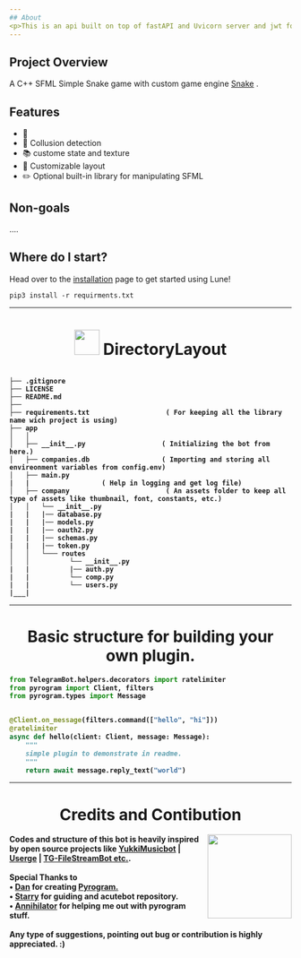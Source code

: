 ```yaml
---
## About
<p>This is an api built on top of fastAPI and Uvicorn server and jwt for authentication and authorization. your probably gonna ask why FastAPI uses Uvicorn by default Uvicorn is an ASGI server, which means it communicates using the Asynchronous Server Gateway Interface, a modern standard for Python asynchronous applications. </p>
---
```



## Project Overview

A C++ SFML Simple Snake game with custom game engine [Snake](https://github.com/abdimk/Snake) .



## Features

-   🌙 
-   🧰 Collusion detection 
-   📚 custome state and texture
-   🏡 Customizable layout
-   ✏️ Optional built-in library for manipulating SFML 

## Non-goals
....

## Where do I start?

Head over to the [installation](https://lune.gitbook.io/lune/home/installation) page to get started using Lune!


```
pip3 install -r requirments.txt
```
-------
  
<div align="center">
<h1><img src="https://telegra.ph/file/c182d98c9d2bc0295bc86.png" width="45"><b>  
DirectoryLayout <b></h1>
</div>


```

├── .gitignore                          
├── LICENSE
├── README.md
├──
├── requirements.txt                   ( For keeping all the library name wich project is using)
├── app
│   │
│   ├── __init__.py                   ( Initializing the bot from here.)
│   ├── companies.db                  ( Importing and storing all envireonment variables from config.env)
│   ├── main.py
|   |                  ( Help in logging and get log file)
│   ├── company                        ( An assets folder to keep all type of assets like thumbnail, font, constants, etc.)
│   │   └── __init__.py
|   |   |── database.py
|   |   |── models.py
|   |   |── oauth2.py
|   |   |── schemas.py
|   |   |── token.py
│   │   └─── routes
│   │          └── __init__.py
|   |          |── auth.py
|   |          └── comp.py
|   |          └── users.py
|___|                            

```
  
-------
  
<div align="center">
<h1><b>Basic structure for building your own plugin.</b></h1>
</div>


```py
from TelegramBot.helpers.decorators import ratelimiter
from pyrogram import Client, filters
from pyrogram.types import Message


@Client.on_message(filters.command(["hello", "hi"]))
@ratelimiter
async def hello(client: Client, message: Message):
    """
    simple plugin to demonstrate in readme.
    """   	
    return await message.reply_text("world")	    
```
	    
_____
  
<div align="center">
<h1><b>Credits and Contibution</b></h1>
</div>
  
<img src="https://telegra.ph/file/b26313d73e4d05de84a85.png" align="right" width="150">
<p>
Codes and structure of this bot is heavily inspired by open source projects like <a href="https://github.com/TeamYukki/YukkiMusicBot"><strong>YukkiMusicbot</strong></a> | <a href="https://github.com/UsergeTeam/Userge"><strong>Userge</strong></a> | <a href="https://github.com/EverythingSuckz/TG-FileStreamBot"><strong>TG-FileStreamBot etc.</strong></a>.
<br>
<br>
 Special Thanks to <br>
• <a href="https://github.com/delivrance"><strong>Dan</strong></a> for creating <a href="https://github.com/pyrogram/pyrogram"><strong>Pyrogram.</strong></a><br>
• <a href="https://github.com/starry69"> Starry</a> for guiding and acutebot repository. <br>
• <a href="https://github.com/annihilatorrrr">Annihilator</a> for helping me out with pyrogram stuff.

<br>
<br>
Any type of suggestions, pointing out bug or contribution is highly appreciated. :)
</p>
 
